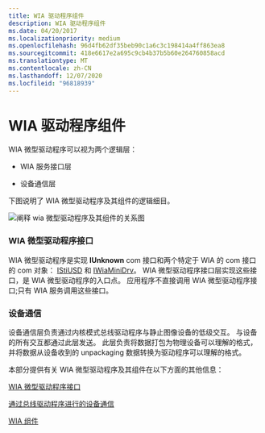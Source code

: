 ```yaml
---
title: WIA 驱动程序组件
description: WIA 驱动程序组件
ms.date: 04/20/2017
ms.localizationpriority: medium
ms.openlocfilehash: 96d4fb62df35beb90c1a6c3c198414a4ff863ea8
ms.sourcegitcommit: 418e6617e2a695c9cb4b37b5b60e264760858acd
ms.translationtype: MT
ms.contentlocale: zh-CN
ms.lasthandoff: 12/07/2020
ms.locfileid: "96818939"
---
```

# <a name="wia-driver-components"></a>WIA 驱动程序组件





WIA 微型驱动程序可以视为两个逻辑层：

-   WIA 服务接口层

-   设备通信层

下图说明了 WIA 微型驱动程序及其组件的逻辑细目。

![阐释 wia 微型驱动程序及其组件的关系图](images/art-minidrv.png)

### <a name="wia-minidriver-interfaces"></a>WIA 微型驱动程序接口

WIA 微型驱动程序是实现 **IUnknown** com 接口和两个特定于 WIA 的 com 接口的 com 对象： [IStiUSD](istiusd-com-interface.md) 和 [IWiaMiniDrv](/windows-hardware/drivers/ddi/wiamindr_lh/nn-wiamindr_lh-iwiaminidrv)。 WIA 微型驱动程序接口层实现这些接口，是 WIA 微型驱动程序的入口点。 应用程序不直接调用 WIA 微型驱动程序接口;只有 WIA 服务调用这些接口。

### <a name="device-communication"></a>设备通信

设备通信层负责通过内核模式总线驱动程序与静止图像设备的低级交互。 与设备的所有交互都通过此层发送。 此层负责将数据打包为物理设备可以理解的格式，并将数据从设备收到的 unpackaging 数据转换为驱动程序可以理解的格式。

本部分提供有关 WIA 微型驱动程序及其组件在以下方面的其他信息：

[WIA 微型驱动程序接口](wia-minidriver-interfaces.md)

[通过总线驱动程序进行的设备通信](device-communication-through-the-bus-driver.md)

[WIA 组件](wia-components.md)

 

